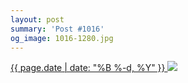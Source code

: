 ```yaml
---
layout: post
summary: 'Post #1016'
og_image: 1016-1280.jpg
---
```


<p>
 <time>
  <a href="/1016">
   {{ page.date | date: "%B %-d, %Y" }}
  </a>
 </time>
 <a href="/1016">
  <img sizes="(min-width: 700px) 50vw, calc(100vw - 2rem)" src="{{ site.assets_url }}/1016-640.jpg" srcset="{{ site.assets_url }}/1016-320.jpg 320w, {{ site.assets_url }}/1016-640.jpg 640w, {{ site.assets_url }}/1016-960.jpg 960w, {{ site.assets_url }}/1016-1280.jpg 1280w"/>
 </a>
</p>
